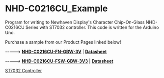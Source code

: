 # NHD-C0216CU_Example

Program for writing to Newhaven Display's Character Chip-On-Glass NHD-C0216CU Series with ST7032 controller. 
This code is written for the Arduino Uno. 

Purchase a sample from our Product Pages linked below!

-----> [**NHD-C0216CU-FN-GBW-3V**](https://www.newhavendisplay.com/nhdc0216cufngbw3v-p-650.html)   |   [**Datasheet**](https://www.newhavendisplay.com/specs/NHD-C0216CU-FN-GBW-3V.pdf)

-----> [**NHD-C0216CU-FSW-GBW-3V3**](https://www.newhavendisplay.com/nhdc0216cufswgbw3v3-p-1851.html)   |   [**Datasheet**](https://www.newhavendisplay.com/specs/NHD-C0216CU-FSW-GBW-3V3.pdf)

[ST7032 Controller](https://www.newhavendisplay.com/app_notes/ST7032.pdf)
